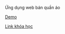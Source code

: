 Ứng dụng web bán quần áo

[Demo](https://hieuecommerce.netlify.app/)

[Link khóa học](https://freecoursesite.com/1-complete-react-developer-in-2019-w-redux-hooks-graphql/)

